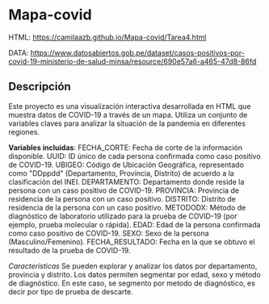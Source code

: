 # Mapa-covid
HTML: https://camilaazb.github.io/Mapa-covid/Tarea4.html

DATA: https://www.datosabiertos.gob.pe/dataset/casos-positivos-por-covid-19-ministerio-de-salud-minsa/resource/690e57a6-a465-47d8-86fd

## Descripción 
Este proyecto es una visualización interactiva desarrollada en HTML que muestra datos de COVID-19 a través de un mapa. Utiliza un conjunto de variables claves para analizar la situación de la pandemia en diferentes regiones.

**Variables incluidas**:
FECHA_CORTE: Fecha de corte de la información disponible.
UUID: ID único de cada persona confirmada como caso positivo de COVID-19.
UBIGEO: Código de Ubicación Geográfica, representado como "DDppdd" (Departamento, Provincia, Distrito) de acuerdo a la clasificación del INEI.
DEPARTAMENTO: Departamento donde reside la persona con un caso positivo de COVID-19.
PROVINCIA: Provincia de residencia de la persona con un caso positivo.
DISTRITO: Distrito de residencia de la persona con un caso positivo.
METODODX: Método de diagnóstico de laboratorio utilizado para la prueba de COVID-19 (por ejemplo, prueba molecular o rápida).
EDAD: Edad de la persona confirmada como caso positivo de COVID-19.
SEXO: Sexo de la persona (Masculino/Femenino).
FECHA_RESULTADO: Fecha en la que se obtuvo el resultado de la prueba de COVID-19.

*Características*
Se pueden explorar y analizar los datos por departamento, provincia y distrito. Los datos permiten segmentar por edad, sexo y método de diagnóstico. En este caso, se segmento por metodo de diagnóstico, es decir por tipo de prueba de descarte. 
